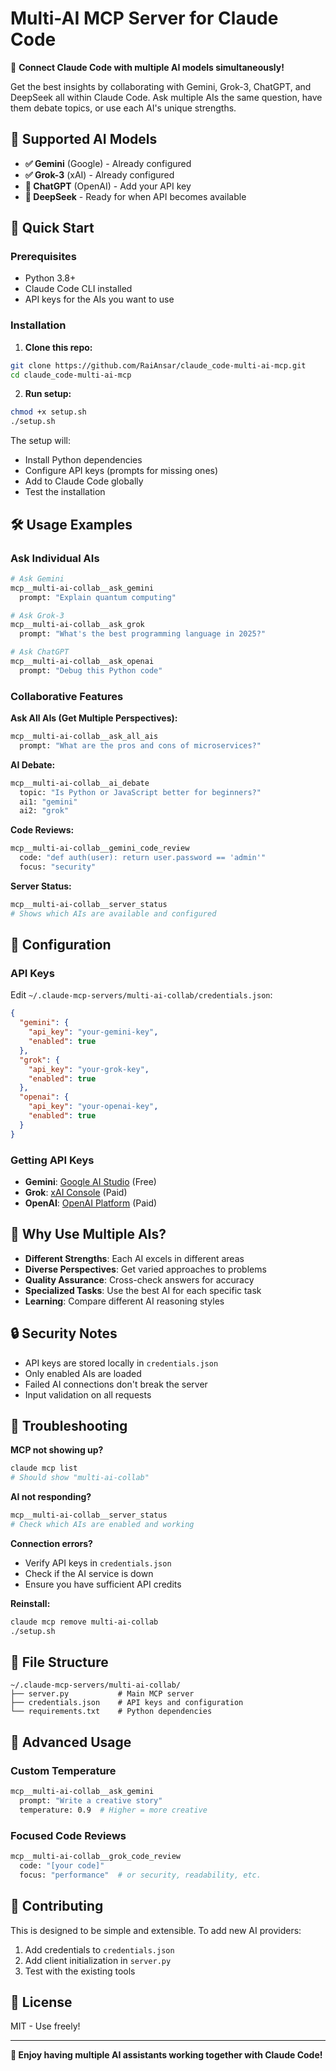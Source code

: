 # Multi-AI MCP Server for Claude Code

🚀 **Connect Claude Code with multiple AI models simultaneously!**

Get the best insights by collaborating with Gemini, Grok-3, ChatGPT, and DeepSeek all within Claude Code. Ask multiple AIs the same question, have them debate topics, or use each AI's unique strengths.

## 🤖 Supported AI Models

- **✅ Gemini** (Google) - Already configured
- **✅ Grok-3** (xAI) - Already configured  
- **🔧 ChatGPT** (OpenAI) - Add your API key
- **🔮 DeepSeek** - Ready for when API becomes available

## 🚀 Quick Start

### Prerequisites
- Python 3.8+
- Claude Code CLI installed
- API keys for the AIs you want to use

### Installation

1. **Clone this repo:**
```bash
git clone https://github.com/RaiAnsar/claude_code-multi-ai-mcp.git
cd claude_code-multi-ai-mcp
```

2. **Run setup:**
```bash
chmod +x setup.sh
./setup.sh
```

The setup will:
- Install Python dependencies  
- Configure API keys (prompts for missing ones)
- Add to Claude Code globally
- Test the installation

## 🛠️ Usage Examples

### Ask Individual AIs
```bash
# Ask Gemini
mcp__multi-ai-collab__ask_gemini
  prompt: "Explain quantum computing"

# Ask Grok-3 
mcp__multi-ai-collab__ask_grok
  prompt: "What's the best programming language in 2025?"

# Ask ChatGPT
mcp__multi-ai-collab__ask_openai
  prompt: "Debug this Python code"
```

### Collaborative Features

**Ask All AIs (Get Multiple Perspectives):**
```bash
mcp__multi-ai-collab__ask_all_ais
  prompt: "What are the pros and cons of microservices?"
```

**AI Debate:**
```bash
mcp__multi-ai-collab__ai_debate
  topic: "Is Python or JavaScript better for beginners?"
  ai1: "gemini"
  ai2: "grok"
```

**Code Reviews:**
```bash
mcp__multi-ai-collab__gemini_code_review
  code: "def auth(user): return user.password == 'admin'"
  focus: "security"
```

**Server Status:**
```bash
mcp__multi-ai-collab__server_status
# Shows which AIs are available and configured
```

## 🔧 Configuration

### API Keys
Edit `~/.claude-mcp-servers/multi-ai-collab/credentials.json`:

```json
{
  "gemini": {
    "api_key": "your-gemini-key",
    "enabled": true
  },
  "grok": {
    "api_key": "your-grok-key", 
    "enabled": true
  },
  "openai": {
    "api_key": "your-openai-key",
    "enabled": true
  }
}
```

### Getting API Keys
- **Gemini**: [Google AI Studio](https://aistudio.google.com/apikey) (Free)
- **Grok**: [xAI Console](https://console.x.ai/) (Paid)
- **OpenAI**: [OpenAI Platform](https://platform.openai.com/api-keys) (Paid)

## 🌟 Why Use Multiple AIs?

- **Different Strengths**: Each AI excels in different areas
- **Diverse Perspectives**: Get varied approaches to problems
- **Quality Assurance**: Cross-check answers for accuracy
- **Specialized Tasks**: Use the best AI for each specific task
- **Learning**: Compare different AI reasoning styles

## 🔒 Security Notes

- API keys are stored locally in `credentials.json`
- Only enabled AIs are loaded
- Failed AI connections don't break the server
- Input validation on all requests

## 🐛 Troubleshooting

**MCP not showing up?**
```bash
claude mcp list
# Should show "multi-ai-collab"
```

**AI not responding?**
```bash
mcp__multi-ai-collab__server_status
# Check which AIs are enabled and working
```

**Connection errors?**
- Verify API keys in `credentials.json`
- Check if the AI service is down
- Ensure you have sufficient API credits

**Reinstall:**
```bash
claude mcp remove multi-ai-collab
./setup.sh
```

## 📁 File Structure

```
~/.claude-mcp-servers/multi-ai-collab/
├── server.py           # Main MCP server
├── credentials.json    # API keys and configuration
└── requirements.txt    # Python dependencies
```

## 🚀 Advanced Usage

### Custom Temperature
```bash
mcp__multi-ai-collab__ask_gemini
  prompt: "Write a creative story"
  temperature: 0.9  # Higher = more creative
```

### Focused Code Reviews
```bash
mcp__multi-ai-collab__grok_code_review
  code: "[your code]"
  focus: "performance"  # or security, readability, etc.
```

## 🤝 Contributing

This is designed to be simple and extensible. To add new AI providers:

1. Add credentials to `credentials.json`
2. Add client initialization in `server.py`
3. Test with the existing tools

## 📜 License

MIT - Use freely!

---

**🎉 Enjoy having multiple AI assistants working together with Claude Code!**